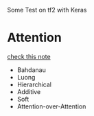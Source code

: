 Some Test on tf2 with Keras

# Attention

[check this note](https://github.com/LeeKLTW/NLP-Models-Tensorflow/tree/master/attention)

- Bahdanau
- Luong
- Hierarchical
- Additive
- Soft
- Attention-over-Attention